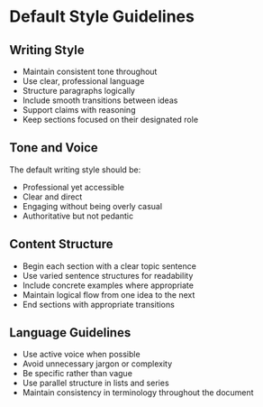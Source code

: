 # Default Style Guidelines

## Writing Style

- Maintain consistent tone throughout
- Use clear, professional language
- Structure paragraphs logically
- Include smooth transitions between ideas
- Support claims with reasoning
- Keep sections focused on their designated role

## Tone and Voice

The default writing style should be:
- Professional yet accessible
- Clear and direct
- Engaging without being overly casual
- Authoritative but not pedantic

## Content Structure

- Begin each section with a clear topic sentence
- Use varied sentence structures for readability
- Include concrete examples where appropriate
- Maintain logical flow from one idea to the next
- End sections with appropriate transitions

## Language Guidelines

- Use active voice when possible
- Avoid unnecessary jargon or complexity
- Be specific rather than vague
- Use parallel structure in lists and series
- Maintain consistency in terminology throughout the document